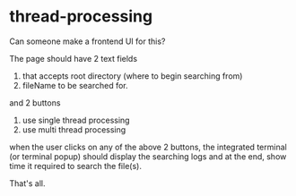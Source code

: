 # thread-processing

Can someone make a frontend UI for this?

The page should have 2 text fields 
1. that accepts root directory (where to begin searching from)
2. fileName to be searched for. 

and 2 buttons 
1. use single thread processing
2. use multi thread processing

when the user clicks on any of the above 2 buttons, the integrated terminal (or terminal popup) should display the searching logs and at the end, show time it required to search the file(s). 

That's all. 
